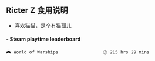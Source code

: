 ## Ricter Z 食用说明
- 喜欢猫猫，是个冇猫孤儿

<!-- steam-box start -->
#### - Steam playtime leaderboard
```text
🎮 World of Warships                 🕘 215 hrs 29 mins
```
<!-- Powered by https://github.com/YouEclipse/steam-box . -->
<!-- steam-box end -->
